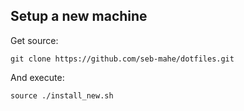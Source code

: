 ## Setup a new machine

Get source:

```
git clone https://github.com/seb-mahe/dotfiles.git
```

And execute:

```
source ./install_new.sh
```

